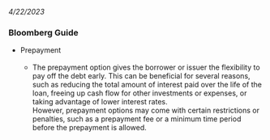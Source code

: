 *4/22/2023*
### Bloomberg Guide
* Prepayment <br/> <br/>
  - The prepayment option gives the borrower or issuer the flexibility to pay off the debt early. This can be beneficial for several reasons, such as reducing the total amount of interest paid over the life of the loan, freeing up cash flow for other investments or expenses, or taking advantage of lower interest rates. <br/>
However, prepayment options may come with certain restrictions or penalties, such as a prepayment fee or a minimum time period before the prepayment is allowed.

